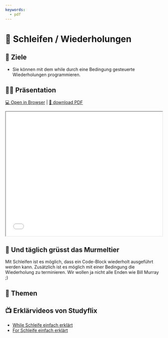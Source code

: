 ```yaml
---
keywords:
  - pdf
---
```


# 🔁 Schleifen / Wiederholungen

## :dart: Ziele

- Sie können mit dem while durch eine Bedingung gesteuerte Wiederholungen
  programmieren.

## :teacher: Präsentation

[:computer: Open in Browser](pathname:///slides/schleifen) |
[:floppy_disk: download PDF](pathname:///slides/schleifen.pdf)

<iframe src="/bbzbl-modul-319/slides/schleifen" width="100%" height="400px"></iframe>

## :ferris_wheel: Und täglich grüsst das Murmeltier

Mit Schleifen ist es möglich, dass ein Code-Block wiederholt ausgeführt werden
kann. Zusätzlich ist es möglich mit einer Bedingung die Wiederholung zu
terminieren. Wir wollen ja nicht alle Enden wie Bill Murray ;)

<YouTube id="XD2ZC11pPPQ" />

## :open_book: Themen

<DocCardList className="pdf-exclude"/>

## :tv: Erklärvideos von Studyflix

- [While Schleife einfach erklärt](https://studyflix.de/informatik/while-schleife-224)
- [For Schleife einfach erklärt](https://studyflix.de/informatik/for-schleife-226)
